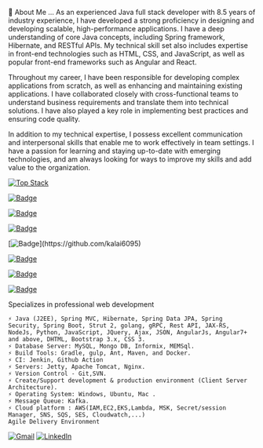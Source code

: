 💬 About Me ...
As an experienced Java full stack developer with 8.5 years of industry experience, I have developed a strong proficiency in designing and developing scalable, high-performance applications. I have a deep understanding of core Java concepts, including Spring framework, Hibernate, and RESTful APIs. My technical skill set also includes expertise in front-end technologies such as HTML, CSS, and JavaScript, as well as popular front-end frameworks such as Angular and React.

Throughout my career, I have been responsible for developing complex applications from scratch, as well as enhancing and maintaining existing applications. I have collaborated closely with cross-functional teams to understand business requirements and translate them into technical solutions. I have also played a key role in implementing best practices and ensuring code quality.

In addition to my technical expertise, I possess excellent communication and interpersonal skills that enable me to work effectively in team settings. I have a passion for learning and staying up-to-date with emerging technologies, and am always looking for ways to improve my skills and add value to the organization.

[![Top Stack](https://widget.realdeveloper.pro/api/top?stack=Java,Node.js,Python)](https://github.com/kalai6095)

[![Badge](https://widget.realdeveloper.pro/api/badge?title=Languages&badges=Java,Node.js,Python,Golang,JavaScript,SQL)](https://github.com/kalai6095)

[![Badge](https://widget.realdeveloper.pro/api/badge?title=Back%20End%20Framework&badges=Spring%20MVC,Spring%20Data%20JPA,Spring%20Security,Spring%20Boot,Hibernate,Strut2,gRPC,Rest%20API,JAX-RS)](https://github.com/kalai6095)

[![Badge](https://widget.realdeveloper.pro/api/badge?title=Front%20End%20Framework&badges=Express.js,Angular,jQuery,Socket.io,Bootstrap)](https://github.com/kalai6095)

[![Badge](https://widget.realdeveloper.pro/api/badge?title=AWS&badges=IAM,EC2,ECS,EKS,Lambda,MSK,Secret/Session%20Manager,SNS,SQS,SES,Cloudwatch,...)](https://github.com/kalai6095)

[![Badge](https://widget.realdeveloper.pro/api/badge?title=Database&badges=MySQL,Informix,memSQL,MongoDB)](https://github.com/kalai6095)

[![Badge](https://widget.realdeveloper.pro/api/badge?title=Build%20Tool&badges=Maven,Ant,Gradle,Make,Docker)](https://github.com/kalai6095)

[![Badge](https://widget.realdeveloper.pro/api/badge?title=CI&badges=Jenkin)](https://github.com/kalai6095)

     
Specializes in professional web development

    ⚡ Java (J2EE), Spring MVC, Hibernate, Spring Data JPA, Spring Security, Spring Boot, Strut 2, golang, gRPC, Rest API, JAX-RS, NodeJs, Python, JavaScript, JQuery, Ajax, JSON, AngularJs, Angular7+ and above, DHTML, Bootstrap 3.x, CSS 3.
    ⚡ Database Server: MySQL, Mongo DB, Informix, MEMSql.
    ⚡ Build Tools: Gradle, gulp, Ant, Maven, and Docker.
    ⚡ CI: Jenkin, Github Action
    ⚡ Servers: Jetty, Apache Tomcat, Nginx.
    ⚡ Version Control - Git,SVN.
    ⚡ Create/Support development & production environment (Client Server Architecture).
    ⚡ Operating System: Windows, Ubuntu, Mac .
    ⚡ Message Queue: Kafka.
    ⚡ Cloud platform : AWS(IAM,EC2,EKS,Lambda, MSK, Secret/session Manager, SNS, SQS, SES, Cloudwatch,...) 
    Agile Delivery Environment
    
[![Gmail](https://img.shields.io/badge/-GMAIL-D14836?style=for-the-badge&logo=gmail&logoColor=white)](mailto:kalai6095@gmail.com)
[![LinkedIn](https://img.shields.io/badge/-LINKEDIN-0077B5?style=for-the-badge&logo=linkedin&logoColor=white)](https://www.linkedin.com/in/kalaiselvan-a-1431b08b/)
